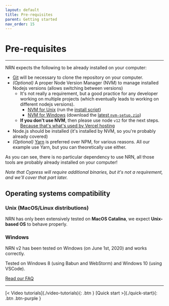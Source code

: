 ```yaml
---
layout: default
title: Pre-requisites
parent: Getting started
nav_order: 15
---
```


# Pre-requisites

---

NRN expects the following to be already installed on your computer:

- [Git](https://git-scm.com/downloads) will be necessary to clone the repository on your computer.
- _(Optional)_ A proper Node Version Manager (NVM) to manage installed Nodejs versions (allows switching between versions)
    - It's not really a requirement, but a good practice for any developer working on multiple projects (which eventually leads to working on different nodejs versions).
        - [NVM for Unix](https://github.com/nvm-sh/nvm) (run the [install script](https://github.com/nvm-sh/nvm#install--update-script))
        - [NVM for Windows](https://github.com/coreybutler/nvm-windows) (download the [latest `nvm-setup.zip`](https://github.com/coreybutler/nvm-windows/releases))
    - **If you don't use NVM**, then please use node `v12` for the next steps. [Because that's what's used by Vercel hosting](../guides/online-hosting/use-vercel)
- Node.js should be installed (it's installed by NVM, so you're probably already covered)
- _(Optional)_ [Yarn](https://classic.yarnpkg.com/en/docs/install/) is preferred over NPM, for various reasons. All our example use Yarn, but you can theoretically use either.

As you can see, there is no particular dependency to use NRN, all those tools are probably already installed on your computer!

_Note that Cypress will require additional binaries, but it's not a requirement, and we'll cover that part later._

## Operating systems compatibility

### Unix (MacOS/Linux distributions)

NRN has only been extensively tested on **MacOS Catalina**, we expect **Unix-based OS** to behave properly.

### Windows

NRN v2 has been tested on Windows (on June 1st, 2020) and works correctly.

Tested on Windows 8 (using Babun and WebStorm) and Windows 10 (using VSCode).

[Read our FAQ](../faq#can-i-use-nrn-on-windows)

---

<div class="pagination-section">
    <span class="fs-4" markdown="1">
    [< Video tutorials](./video-tutorials){: .btn }
    </span>
    <span class="fs-4" markdown="1">
    [Quick start >](./quick-start){: .btn .btn-purple }
    </span>
</div>
